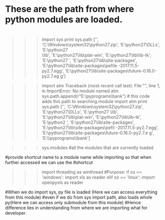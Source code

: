 #
#	These are the path from where python modules are loaded.
#
>>> import sys
>>> print sys.path
['', 'C:\\Windows\\system32\\python27.zip', 'E:\\python27\\DLLs', 'E:\\python27\
\lib', 'E:\\python27\\lib\\plat-win', 'E:\\python27\\lib\\lib-tk', 'E:\\python27
', 'E:\\python27\\lib\\site-packages', 'E:\\python27\\lib\\site-packages\\pefile
-2017.11.5-py2.7.egg', 'E:\\python27\\lib\\site-packages\\future-0.16.0-py2.7.eg
g']

>>> import atm
Traceback (most recent call last):
  File "<stdin>", line 1, in <module>
ImportError: No module named atm
>>> sys.path.append(r"E:\\pyprograms\\bank")	# this code adds this path to searching module
>>> import atm
>>> print sys.path
['', 'C:\\Windows\\system32\\python27.zip', 'E:\\python27\\DLLs', 'E:\\python27
\lib', 'E:\\python27\\lib\\plat-win', 'E:\\python27\\lib\\lib-tk', 'E:\\python2
', 'E:\\python27\\lib\\site-packages', 'E:\\python27\\lib\\site-packages\\pefil
-2017.11.5-py2.7.egg', 'E:\\python27\\lib\\site-packages\\future-0.16.0-py2.7.e
g', 'E:\\\\pyprograms\\\\bank']

>>>sys.modules	#all the modules that are currently loaded

#provide shortcut name to a module name while importing so that when further accessed we can use the
#shortcut
>>>import threading as winthread
#Purpose:
		if os == 'windows':
			import xls as reader
		elif os == 'linux':
			import openpyxls as reader

#When we do import sys, py file is loaded (Here we can access everything from this module)
#even if we do from sys import path, also loads whole py(Here we can access only submodule from this module)
#Hence difference lies in understanding from where we are importing what for developer.
